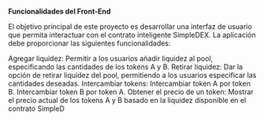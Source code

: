 **Funcionalidades del Front-End**

El objetivo principal de este proyecto es desarrollar una interfaz de usuario que permita interactuar con el contrato inteligente SimpleDEX. La aplicación debe proporcionar las siguientes funcionalidades:

Agregar liquidez: Permitir a los usuarios añadir liquidez al pool, especificando las cantidades de los tokens A y B.
Retirar liquidez: Dar la opción de retirar liquidez del pool, permitiendo a los usuarios especificar las cantidades deseadas.
Intercambiar tokens:
Intercambiar token A por token B.
Intercambiar token B por token A.
Obtener el precio de un token: Mostrar el precio actual de los tokens A y B basado en la liquidez disponible en el contrato SimpleD